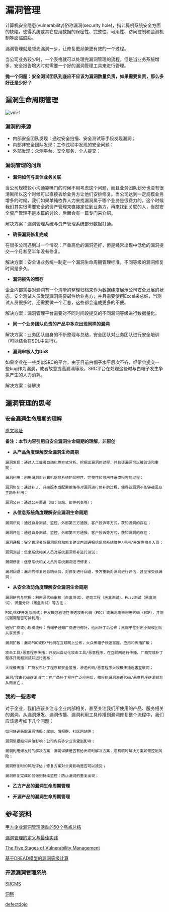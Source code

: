 # 漏洞管理
计算机安全隐患(vulnerability)俗称漏洞(security hole)，指计算机系统安全方面的缺陷，使得系统或其它应用数据的保密性、完整性、可用性、访问控制和监测机制等面临威胁。

漏洞管理就是领先漏洞一步，让修复更频繁更有效的一个过程。

当公司业务较少时，一个表格就可以处理完漏洞管理的流程。但是当业务系统增多，安全报告增大时就需要一个好的漏洞管理工具来进行管理。

**抛一个问题：安全测试团队到底应不应该为漏洞数量负责，如果需要负责，那么多好还是少好？**

## 漏洞生命周期管理

![vm-1](https://github.com/bloodzer0/ossa/raw/master/application-security/vulnerability-management/img/vm-1.png)

### 漏洞的来源
* 内部安全团队发现：通过安全扫描、安全测试等手段发现漏洞；
* 内部非安全团队发现：工作过程中发现的安全问题；
* 外部发现：众测平台、安全服务、个人提交；

### 漏洞管理的问题
* **漏洞如何与具体业务关联**

当公司规模较小沟通靠嗓门的时候不用考虑这个问题，而且业务团队划分也没有很清晰所以这个时候可以直接丢给业务方让他们安排修复。当公司达到一定规模业务增多的时候，我们如果单纯依靠人力来找漏洞属于哪个业务是很费力的，这个时候我们其实很需要安全的资产管理来直接定位到业务方，再来找到关联的人，当然安全资产管理不是本篇的讨论，后面会有一篇专门来介绍。

解决方案：漏洞管理系统与资产管理系统部分数据打通。

* **确保漏洞修复完成**

在很多公司遇到过一个情况：严重高危的漏洞还好，但是经常出现中低危的漏洞提交一个月甚至半年没有修复。

解决方案：安全语业务统一制定一个漏洞生命周期管理标准，不同等级的漏洞修复时间是多久。

* **漏洞报告的留存**

企业内部需要对漏洞有一个清晰的整理归档来作为数据纬度展示公司安全发展的状态。安全测试人员发现漏洞需要邮件给业务方，并且需要使用Excel来总结，当测试人员很多时，还需要做一个汇总，这些都会造成更多的不便。

解决方案：漏洞管理平台需要对不同时间段提交的不同漏洞等级进行数据量化。

* **同一个业务团队负责的产品中多次出现同样的漏洞**

解决方案：业务团队自身的不断整理与总结，安全团队对业务团队进行安全培训（可以结合在SDL中进行）。

* **漏洞审核人力DoS**

如果企业在一些类似SRC的平台，由于目前白帽子水平层次不齐，经常会提交一些bug作为漏洞，或者故意提高漏洞等级，SRC平台在处理这些时与白帽子发生争执产生的人力消耗。

解决方案：待解决

## 漏洞管理的思考
### 安全漏洞生命周期的理解
[原文地址](https://mp.weixin.qq.com/s/OtnQJRr-zOCAXVrEqTqevA)

**备注：本节内容引用自安全漏洞生命周期的理解，非原创**

* **从产品角度理解安全漏洞生命周期**

```
漏洞发现：通过人工或者自动化等方式分析、挖掘出漏洞的过程，并且该漏洞可以被验证和重现；

漏洞利用：利用漏洞对计算机信息系统的保密性、完整性和可用性造成损害的过程；

漏洞修复：通过补丁、升级版本或配置策略等对漏洞进行修补的过程，使得该漏洞不能够被恶意主题所利用；

漏洞公开：通过公开渠道（如：网站、邮件列表等）；
```

* **从信息系统角度理解安全漏洞生命周期**

```
漏洞识别：通过自身测试、监控、外部第三方通报、客户投诉等方式，获知漏洞的存在；

漏洞评估：通过自身测试、监控、外部第三方通报、客户投诉等方式，获知漏洞的存在；

漏洞通报：安全管理者将漏洞信息和修复建议内部通报给信息系统维护/应用/开发等相关人员；

漏洞测试：信息系统相关人员对系统漏洞修补进行测试；

漏洞修复：信息系统相关人员对系统漏洞进行修复；

漏洞回退：漏洞的修复若影响业务，对修复进行回退，多方重新对漏洞进行评估，甚至接受该漏洞；
```

* **从安全攻防角度理解安全漏洞生命周期**

```
漏洞研究与挖掘：利用源代码审核（白盒测试）、逆向工程（灰盒测试）、Fuzz测试（黑盒测试）、流量分析（黑盒测试）等方法；

POC/EXP开发与测试：开发概念验证性渗透攻击代码（POC）或漏洞攻击利用代码（EXP），并测试漏洞是否可被利用；

通报厂商或小规模流传：白帽子通知厂商进行修补，给出补丁后公布；黑帽子在封闭小规模团队共享流传；

漏洞扩散：漏洞POC或EXP代码在互联网上公布，大众黑帽子快速掌握、应用和传播扩散；

攻击工具/恶意程序传播：开发出自动化攻击工具/恶意程序，在互联网进行传播。厂商完成补丁程序开发和测试并进行发布；

大规模传播：厂商发布补丁程序和安全警报，渗透代码/恶意程序大规模传播危害互联网；

漏洞/攻击代码逐渐消亡：在厂商补丁程序广泛应用后，相应的漏洞渗透代码/恶意程序逐渐抛弃从而消亡；
```

### 我的一些思考
对于企业，我们应该关注与企业内部相关，甚至关注我们所使用的产品、服务相关的漏洞。从漏洞爆发、漏洞传播、漏洞利用工具传播到漏洞修复整个流程中，我们应该思考如下几个问题：

```
如何快速获取漏洞情报：爬虫、情报群、社区网站等；

漏洞情报如何评估影响：公司内有多少业务受到影响；

漏洞利用爆发时的解决方案：漏洞详情是否有给出临时解决方案；没有临时解决方案如何控制风险；

漏洞修复时的风险评估：修复方案对业务影响是否可以接受；

漏洞修复完成如何做到持续监控：防止漏洞的重复出现；
```

* **乙方产品的漏洞生命周期管理**

* **开源产品的漏洞生命周期管理**

## 参考资料
[甲方企业漏洞管理活动的50个痛点总结](https://mp.weixin.qq.com/s/PbQKGiXRVFp9jmvFwDUrTA)

[漏洞管理的定义与最佳实践](https://www.aqniu.com/learn/39198.html)

[The Five Stages of Vulnerability Management](https://www.tripwire.com/state-of-security/vulnerability-management/the-five-stages-of-vulnerability-management/)

[基于DREAD模型的漏洞等级计算](https://mp.weixin.qq.com/s/-gHMhj1Qdl1N5rCne61m4Q)

### 开源漏洞管理系统

[SRCMS](https://github.com/martinzhou2015/SRCMS)

[洞察](https://github.com/creditease-sec/insight)

[defectdojo](https://github.com/DefectDojo/django-DefectDojo)
